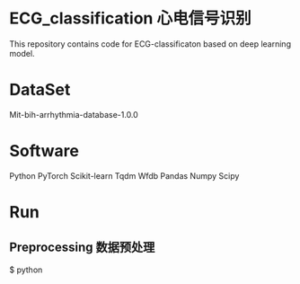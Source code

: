 # ECG_classification 心电信号识别
This repository contains code for ECG-classificaton based on deep learning model.

# DataSet
Mit-bih-arrhythmia-database-1.0.0

# Software
Python
PyTorch
Scikit-learn
Tqdm
Wfdb
Pandas
Numpy
Scipy

# Run
## Preprocessing 数据预处理
$ python


